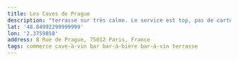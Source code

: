 ```yaml
---
title: Les Caves de Prague
description: "terrasse sur très calme. Le service est top, pas de carte on dit ce qu’on aime et on goûte !   Il vend la bar-à-bière Maddam (http://www.maddam-chablis.com/). À vérifier ! "
lat: '48.84992299999999'
lon: '2.3759858'
address: 8 Rue de Prague, 75012 Paris, France
tags: commerce cave-à-vin bar bar-à-bière bar-à-vin terrasse
---
```


